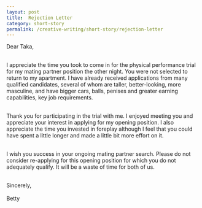 ```yaml
---
layout: post
title:  Rejection Letter
category: short-story
permalink: /creative-writing/short-story/rejection-letter
---
```


Dear Taka,
<br /><br />

I appreciate the time you took to come in for the physical performance trial for my mating partner position the other night. You were not selected to return to my apartment. I have already received applications from many qualified candidates, several of whom are taller, better-looking, more masculine, and have bigger cars, balls, penises and greater earning capabilities, key job requirements.
<br /><br />

Thank you for participating in the trial with me. I enjoyed meeting you and appreciate your interest in applying for my opening position. I also appreciate the time you invested in foreplay although I feel that you could have spent a little longer and made a little bit more effort on it.
<br /><br />

I wish you success in your ongoing mating partner search. Please do not consider re-applying for this opening position for which you do not adequately qualify. It will be a waste of time for both of us.
<br /><br />

Sincerely,
<br /><br />
Betty
